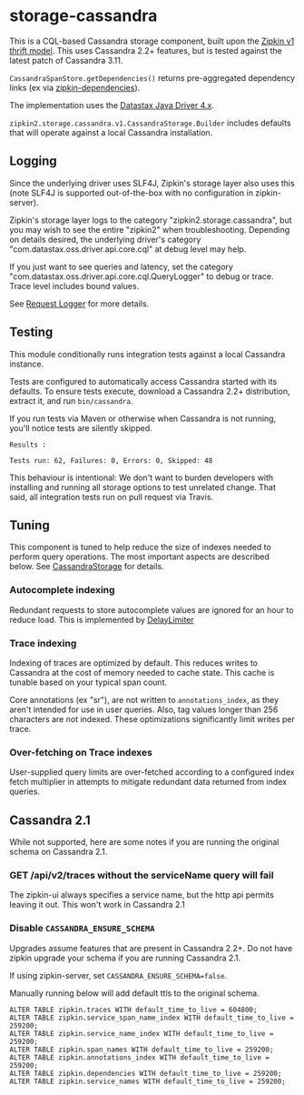 # storage-cassandra

This is a CQL-based Cassandra storage component, built upon the [Zipkin v1 thrift model](https://github.com/openzipkin/zipkin-api/tree/master/thrift).
This uses Cassandra 2.2+ features, but is tested against the latest patch of Cassandra 3.11.

`CassandraSpanStore.getDependencies()` returns pre-aggregated dependency links (ex via [zipkin-dependencies](https://github.com/openzipkin/zipkin-dependencies)).

The implementation uses the [Datastax Java Driver 4.x](https://github.com/datastax/java-driver).

`zipkin2.storage.cassandra.v1.CassandraStorage.Builder` includes defaults that will
operate against a local Cassandra installation.

## Logging
Since the underlying driver uses SLF4J, Zipkin's storage layer also uses
this (note SLF4J is supported out-of-the-box with no configuration in
zipkin-server).

Zipkin's storage layer logs to the category "zipkin2.storage.cassandra",
but you may wish to see the entire "zipkin2" when troubleshooting.
Depending on details desired, the underlying driver's category
"com.datastax.oss.driver.api.core.cql" at debug level may help.

If you just want to see queries and latency, set the category
"com.datastax.oss.driver.api.core.cql.QueryLogger" to debug or trace. Trace level
includes bound values.

See [Request Logger](https://docs.datastax.com/en/developer/java-driver/4.9/manual/core/request_tracker/#request-logger) for more details.

## Testing
This module conditionally runs integration tests against a local Cassandra instance.

Tests are configured to automatically access Cassandra started with its defaults.
To ensure tests execute, download a Cassandra 2.2+ distribution, extract it, and run `bin/cassandra`.

If you run tests via Maven or otherwise when Cassandra is not running,
you'll notice tests are silently skipped.
```
Results :

Tests run: 62, Failures: 0, Errors: 0, Skipped: 48
```

This behaviour is intentional: We don't want to burden developers with
installing and running all storage options to test unrelated change.
That said, all integration tests run on pull request via Travis.

## Tuning
This component is tuned to help reduce the size of indexes needed to perform query operations. The most important aspects are described below. See [CassandraStorage](src/main/java/zipkin/storage/cassandra/CassandraStorage.java) for details.

### Autocomplete indexing
Redundant requests to store autocomplete values are ignored for an hour
to reduce load. This is implemented by
[DelayLimiter](../../zipkin/src/main/java/zipkin2/internal/DelayLimiter.java)

### Trace indexing
Indexing of traces are optimized by default. This reduces writes to Cassandra at the cost of memory
needed to cache state. This cache is tunable based on your typical span count.

Core annotations (ex "sr"), are not written to `annotations_index`, as they aren't intended for use
in user queries. Also, tag values longer than 256 characters are not indexed. These optimizations
significantly limit writes per trace.

### Over-fetching on Trace indexes
User-supplied query limits are over-fetched according to a configured index fetch multiplier in
attempts to mitigate redundant data returned from index queries.

## Cassandra 2.1
While not supported, here are some notes if you are running the original
schema on Cassandra 2.1.

### GET /api/v2/traces without the serviceName query will fail
The zipkin-ui always specifies a service name, but the http api permits
leaving it out. This won't work in Cassandra 2.1

### Disable `CASSANDRA_ENSURE_SCHEMA`
Upgrades assume features that are present in Cassandra 2.2+. Do not have
zipkin upgrade your schema if you are running Cassandra 2.1.

If using zipkin-server, set `CASSANDRA_ENSURE_SCHEMA=false`.

Manually running below will add default ttls to the original schema.
```
ALTER TABLE zipkin.traces WITH default_time_to_live = 604800;
ALTER TABLE zipkin.service_span_name_index WITH default_time_to_live = 259200;
ALTER TABLE zipkin.service_name_index WITH default_time_to_live = 259200;
ALTER TABLE zipkin.span_names WITH default_time_to_live = 259200;
ALTER TABLE zipkin.annotations_index WITH default_time_to_live = 259200;
ALTER TABLE zipkin.dependencies WITH default_time_to_live = 259200;
ALTER TABLE zipkin.service_names WITH default_time_to_live = 259200;
```
